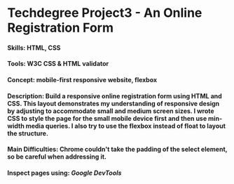 # Techdegree Project3 - An Online Registration Form
#### Skills: HTML, CSS
#### Tools: W3C CSS & HTML validator
#### Concept: mobile-first responsive website, flexbox
#### Description: Build a responsive online registration form using HTML and CSS. This layout demonstrates my understanding of responsive design by adjusting to accommodate small and medium screen sizes. I wrote CSS to style the page for the small mobile device first and then use min-width media queries. I also try to use the flexbox instead of float to layout the structure. 
#### Main Difficulties: Chrome couldn't take the padding of the select element, so be careful when addressing it.


#### Inspect pages using: **_Google DevTools_**